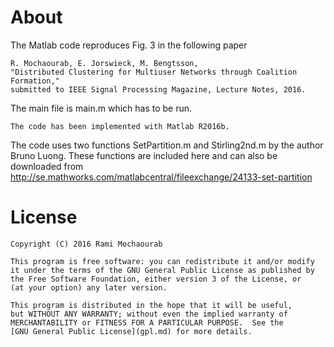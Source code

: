 
# About
The Matlab code reproduces Fig. 3 in the following paper

    R. Mochaourab, E. Jorswieck, M. Bengtsson, 
    "Distributed Clustering for Multiuser Networks through Coalition Formation," 
    submitted to IEEE Signal Processing Magazine, Lecture Notes, 2016.

The main file is main.m which has to be run. 

    The code has been implemented with Matlab R2016b. 

The code uses two functions SetPartition.m and Stirling2nd.m by the author Bruno Luong. These functions are included here and can also be downloaded from http://se.mathworks.com/matlabcentral/fileexchange/24133-set-partition

# License

    Copyright (C) 2016 Rami Mochaourab

    This program is free software: you can redistribute it and/or modify
    it under the terms of the GNU General Public License as published by
    the Free Software Foundation, either version 3 of the License, or
    (at your option) any later version.

    This program is distributed in the hope that it will be useful,
    but WITHOUT ANY WARRANTY; without even the implied warranty of
    MERCHANTABILITY or FITNESS FOR A PARTICULAR PURPOSE.  See the
    [GNU General Public License](gpl.md) for more details.

